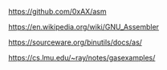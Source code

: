 https://github.com/0xAX/asm

https://en.wikipedia.org/wiki/GNU_Assembler

https://sourceware.org/binutils/docs/as/

https://cs.lmu.edu/~ray/notes/gasexamples/
